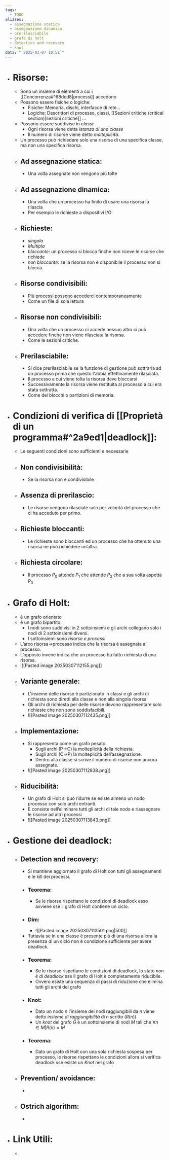 ```yaml
---
tags:
  - TODO
aliases:
  - assegnazione statica
  - assegnazione dinamica
  - prerilasciabile
  - grafo di holt
  - detection and recovery
  - knot
data: "`2025-03-07 10:52`"
---
```

- # Risorse:
	- Sono un insieme di elementi a cui i [[Concorrenza#^68dcd8|processi]] accedono
	- Possono essere fisiche o logiche:
		- Fisiche: Memoria, dischi, interfacce di rete…
		- Logiche: Descrittori di processo, classi, [[Sezioni critiche (critical section)|sezioni critiche]] … 
	- Possono essere suddivise in _classi_:
		- Ogni risorsa viene detta _istanza di una classe_
		- Il numero di risorse viene detto _molteplicità_.
	- Un processo può richiedere solo una risorsa di una specifica classe, ma non una specifica risorsa.
	- ## Ad assegnazione statica:
		- Una volta assegnate non vengono più tolte
	- ## Ad assegnazione dinamica:
		- Una volta che un processo ha finito di usare una risorsa la rilascia
		- Per esempio le richieste a dispositivi I/O
	- ## Richieste:
		- _singola_
		- _Multipla_
		- _bloccante_: un processo si blocca finche non riceve le risorse che richiede
		- _non bloccante_: se la risorsa non è disponibile il processo non si blocca.
	- ## Risorse condivisibili:
		- Più processi possono accederci contemporaneamente
		- Come un file di sola lettura
	- ## Risorse non condivisibili:
		- Una volta che un processo ci accede nessun altro ci può accedere finche non viene rilasciata la risorsa.
		- Come le sezioni critiche.
	- ## Prerilasciabile:
		- Si dice prerilasciabile se la funzione di gestione può sottrarla ad un processo prima che questo l'abbia effettivamente rilasciata.
		- Il processo a cui viene tolta la risorsa deve bloccarsi
		- Successivamente la risorsa viene restituita al processo a cui era stata sottratta.
		- Come dei blocchi o partizioni di memoria.
- # Condizioni di verifica di [[Proprietà di un programma#^2a9ed1|deadlock]]:
	- Le seguenti condizioni sono sufficienti e necessarie
	- ## Non condivisibilità:
		- Se la risorsa non è condivisibile
	- ## Assenza di prerilascio:
		- Le risorse vengono rilasciate solo per volontà del processo che ci ha acceduto per primo.
	- ## Richieste bloccanti:
		- Le richieste sono bloccanti ed un processo che ha ottenuto una risorsa ne può richiedere un’altra.
	- ## Richiesta circolare:
		- Il processo $P_{0}$ attende $P_{1}$ che attende $P_{2}$ che a sua volta aspetta $P_{0}$ 
- # Grafo di Holt:
	- è un grafo orientato
	- è un grafo bipartito:
		- I nodi sono suddivisi in 2 sottoinsiemi e gli archi collegano solo i nodi di 2 sottoinsiemi diversi.
		- I sottoinsiemi sono _risorse e processi_
	- L’arco risorsa→processo indica che la risorsa è assegnata al processo.
	- L’opposto invene indica che un processo ha fatto richiesta di una risorsa.
	- ![[Pasted image 20250307112155.png]]
	- ## Variante generale:
		- L'insieme delle risorse è partizionato in classi e gli archi di richiesta sono diretti alla classe e non alla singola risorsa
		- Gli archi di richiesta per delle risorse devono rappresentare solo richieste che non sono soddisfacibili. 
		- ![[Pasted image 20250307112435.png]]
	- ## Implementazione:
		- Si rappresenta come un grafo pesato:
			- Sugli archi (P→C) la molteplicità della richiesta.
			- Sugli archi (C→P) la molteplicità dell’assegnazione.
			- Dentro alla classe si scrive il numero di risorse non ancora assegnate.
		- ![[Pasted image 20250307112838.png]]
	- ## Riducibilità:
		- Un grafo di Holt si può ridurre se esiste almeno un nodo processo con solo archi entranti.
		- E consiste nell’eliminare tutti gli archi di tale nodo e riassegnare le risorse ad altri processi
		- ![[Pasted image 20250307113843.png]]
- # Gestione dei deadlock:
	- ## Detection and recovery:
		- Si mantiene aggiornato il grafo di Holt con tutti gli assegnamenti e le kill dei processi.
		- ### Teorema:
			- Se le risorse rispettano le condizioni di deadlock esso avviene sse il grafo di Holt contiene un ciclo.
		- ### Dim:
			- ![[Pasted image 20250307113501.png|500]]
		- Tuttavia se in una classe è presente più di una risorsa allora la presenza di un ciclo non è condizione sufficiente per avere deadlock.
		- ### Teorema:
			- Se le risorse rispettano le condizioni di deadlock, lo stato _non è di deadlock_ sse il grafo di Holt è completamente riducibile.
			- Ovvero esiste una sequenza di passi di riduzione che elimina tutti gli archi del grafo
		- ### Knot:
			- Dato un nodo $n$ l’insieme dei nodi raggiungibili da $n$ viene detto _insieme di raggiungibilità_ di $n$ scritto ($R(n)$)
			- Un _knot_ del grafo $G$ è un sottoinsieme di nodi $M$ tali che $\forall n \in M| R(n)=M$ 
		- ### Teorema:
			- Dato un grafo di Holt con una sola richiesta sospesa per processo, le risorse rispettano le condizioni allora si verifica deadlock sse esiste un _Knot_ nel grafo
	- ## Prevention/ avoidance:
		- 
	- ## Ostrich algorithm:
		- 
- # Link Utili:
	- 